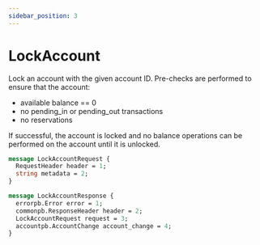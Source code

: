 ```yaml
---
sidebar_position: 3
---
```


# LockAccount

Lock an account with the given account ID. Pre-checks are performed to ensure that the account:
- available balance == 0
- no pending_in or pending_out transactions
- no reservations

If successful, the account is locked and no balance operations can be performed on the account until
it is unlocked. 

```protobuf
message LockAccountRequest {
  RequestHeader header = 1;
  string metadata = 2;
}

message LockAccountResponse {
  errorpb.Error error = 1;
  commonpb.ResponseHeader header = 2;
  LockAccountRequest request = 3;
  accountpb.AccountChange account_change = 4;
}
```